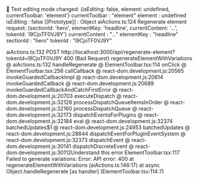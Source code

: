 📝 Text editing mode changed: 
{isEditing: false, element: undefined, currentToolbar: 'element'}
currentToolbar
: 
"element"
element
: 
undefined
isEditing
: 
false
[[Prototype]]
: 
Object
aiActions.ts:124 Regenerate element request: 
{sectionId: 'hero', elementKey: 'headline', currentContent: '...', tokenId: 'l9CjoTF0VJ9Y'}
currentContent
: 
"..."
elementKey
: 
"headline"
sectionId
: 
"hero"
tokenId
: 
"l9CjoTF0VJ9Y"

aiActions.ts:132  POST http://localhost:3000/api/regenerate-element?tokenId=l9CjoTF0VJ9Y 400 (Bad Request)
regenerateElementWithVariations @ aiActions.ts:132
handleRegenerate @ ElementToolbar.tsx:114
onClick @ ElementToolbar.tsx:256
callCallback @ react-dom.development.js:20565
invokeGuardedCallbackImpl @ react-dom.development.js:20614
invokeGuardedCallback @ react-dom.development.js:20689
invokeGuardedCallbackAndCatchFirstError @ react-dom.development.js:20703
executeDispatch @ react-dom.development.js:32128
processDispatchQueueItemsInOrder @ react-dom.development.js:32160
processDispatchQueue @ react-dom.development.js:32173
dispatchEventsForPlugins @ react-dom.development.js:32184
eval @ react-dom.development.js:32374
batchedUpdates$1 @ react-dom.development.js:24953
batchedUpdates @ react-dom.development.js:28844
dispatchEventForPluginEventSystem @ react-dom.development.js:32373
dispatchEvent @ react-dom.development.js:30141
dispatchDiscreteEvent @ react-dom.development.js:30112Understand this error
ElementToolbar.tsx:117 Failed to generate variations: Error: API error: 400
    at regenerateElementWithVariations (aiActions.ts:146:17)
    at async Object.handleRegenerate [as handler] (ElementToolbar.tsx:114:7)